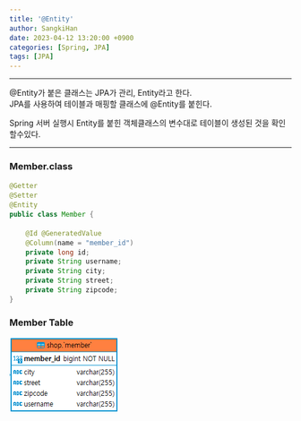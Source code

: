 ```yaml
---
title: '@Entity'
author: SangkiHan
date: 2023-04-12 13:20:00 +0900
categories: [Spring, JPA]
tags: [JPA]
---
```


------------
@Entity가 붙은 클래스는 JPA가 관리, Entity라고 한다.  
JPA를 사용하여 테이블과 매핑할 클래스에 @Entity를 붙힌다.

Spring 서버 실행시 Entity를 붙힌 객체클래스의 변수대로 테이블이 생성된 것을 확인할수있다.

------------
### Member.class
``` java
@Getter
@Setter
@Entity
public class Member {
	
	@Id @GeneratedValue
	@Column(name = "member_id")
	private long id;
	private String username;
	private String city;
	private String street;
	private String zipcode;
}
```

### Member Table
![Member table](/assets/img/post/2023-04-12-spring-jpa-entity/memberDB.PNG)